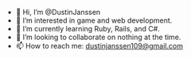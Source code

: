 - 👋 Hi, I’m @DustinJanssen
- 👀 I’m interested in game and web development.
- 🌱 I’m currently learning Ruby, Rails, and C#.
- 💞️ I’m looking to collaborate on nothing at the time.
- 📫 How to reach me: dustinjanssen109@gmail.com

<!---
DustinJanssen/DustinJanssen is a ✨ special ✨ repository because its `README.md` (this file) appears on your GitHub profile.
You can click the Preview link to take a look at your changes.
--->
